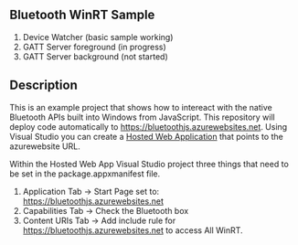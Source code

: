 ## Bluetooth WinRT Sample

1. Device Watcher (basic sample working)
2. GATT Server foreground (in progress)
3. GATT Server background (not started)

## Description
This is an example project that shows how to intereact with the native Bluetooth APIs built into Windows from JavaScript. This repository will deploy code automatically to https://bluetoothjs.azurewebsites.net. Using Visual Studio you can create a [Hosted Web Application](https://developer.microsoft.com/en-us/windows/bridges/hosted-web-apps) that points to the azurewebsite URL. 

Within the Hosted Web App Visual Studio project three things that need to be set in the package.appxmanifest file.

1. Application Tab -> Start Page set to: https://bluetoothjs.azurewebsites.net
2. Capabilities Tab -> Check the Bluetooth box
3. Content URIs Tab -> Add include rule for https://bluetoothjs.azurewebsites.net to access All WinRT.

